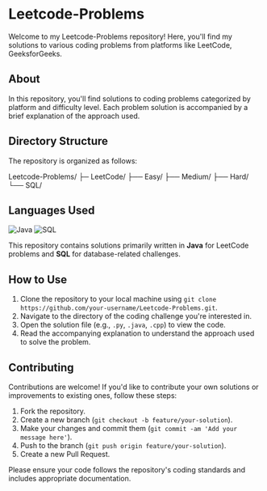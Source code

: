 # Leetcode-Problems
Welcome to my Leetcode-Problems repository! Here, you'll find my solutions to various coding problems from platforms like LeetCode, GeeksforGeeks.

## About

In this repository, you'll find solutions to coding problems categorized by platform and difficulty level. Each problem solution is accompanied by a brief explanation of the approach used.

## Directory Structure

The repository is organized as follows:

Leetcode-Problems/
    ├─ LeetCode/
    ├── Easy/
    ├── Medium/
    ├── Hard/
    └── SQL/


## Languages Used

![Java](https://img.shields.io/badge/Java-007396?style=for-the-badge&logo=java&logoColor=white)
![SQL](https://img.shields.io/badge/SQL-4479A1?style=for-the-badge&logo=postgresql&logoColor=white)

This repository contains solutions primarily written in **Java** for LeetCode problems and **SQL** for database-related challenges.

  
## How to Use

1. Clone the repository to your local machine using `git clone https://github.com/your-username/Leetcode-Problems.git`.
2. Navigate to the directory of the coding challenge you're interested in.
3. Open the solution file (e.g., `.py`, `.java`, `.cpp`) to view the code.
4. Read the accompanying explanation to understand the approach used to solve the problem.

## Contributing

Contributions are welcome! If you'd like to contribute your own solutions or improvements to existing ones, follow these steps:

1. Fork the repository.
2. Create a new branch (`git checkout -b feature/your-solution`).
3. Make your changes and commit them (`git commit -am 'Add your message here'`).
4. Push to the branch (`git push origin feature/your-solution`).
5. Create a new Pull Request.

Please ensure your code follows the repository's coding standards and includes appropriate documentation.
